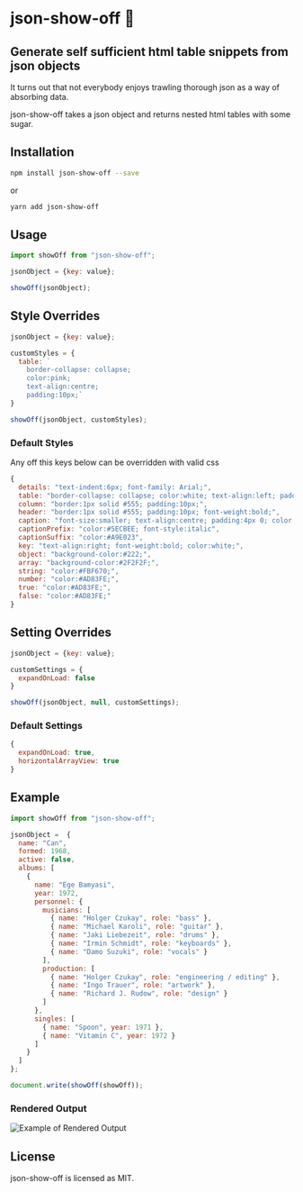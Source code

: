 # json-show-off 🕺


## Generate self sufficient html table snippets from json objects

It turns out that not everybody enjoys trawling thorough json as a way of absorbing data.

json-show-off takes a json object and returns nested html tables with some sugar. 

## Installation
```sh
npm install json-show-off --save
```
or
```sh
yarn add json-show-off
```

## Usage

```js
import showOff from "json-show-off";

jsonObject = {key: value};

showOff(jsonObject);
```

## Style Overrides

```js
jsonObject = {key: value};

customStyles = {
  table: `
    border-collapse: collapse; 
    color:pink;
    text-align:centre; 
    padding:10px;`
}

showOff(jsonObject, customStyles);
```

### Default Styles
Any off this keys below can be overridden with valid css 
```js
{
  details: "text-indent:6px; font-family: Arial;",
  table: "border-collapse: collapse; color:white; text-align:left; padding:6px;",
  column: "border:1px solid #555; padding:10px;",
  header: "border:1px solid #555; padding:10px; font-weight:bold;",
  caption: "font-size:smaller; text-align:centre; padding:4px 0; color:white",
  captionPrefix: "color:#5ECBEE; font-style:italic",
  captionSuffix: "color:#A9E023",
  key: "text-align:right; font-weight:bold; color:white;",
  object: "background-color:#222;",
  array: "background-color:#2F2F2F;",
  string: "color:#FBF670;",
  number: "color:#AD83FE;",
  true: "color:#AD83FE;",
  false: "color:#AD83FE;"
}
```

## Setting Overrides

```js
jsonObject = {key: value};

customSettings = {
  expandOnLoad: false
}

showOff(jsonObject, null, customSettings);
```

### Default Settings
```js
{
  expandOnLoad: true,
  horizontalArrayView: true
}
```
## Example

```js
import showOff from "json-show-off";

jsonObject =  {
  name: "Can",
  formed: 1968,
  active: false,
  albums: [
    {
      name: "Ege Bamyasi",
      year: 1972,
      personnel: {
        musicians: [
          { name: "Holger Czukay", role: "bass" },
          { name: "Michael Karoli", role: "guitar" },
          { name: "Jaki Liebezeit", role: "drums" },
          { name: "Irmin Schmidt", role: "keyboards" },
          { name: "Damo Suzuki", role: "vocals" }
        ],
        production: [
          { name: "Holger Czukay", role: "engineering / editing" },
          { name: "Ingo Trauer", role: "artwork" },
          { name: "Richard J. Rudow", role: "design" }
        ]
      },
      singles: [
        { name: "Spoon", year: 1971 },
        { name: "Vitamin C", year: 1972 }
      ]
    }
  ]
};

document.write(showOff(showOff));
```

### Rendered Output

![Example of Rendered Output](../assets/renderedOutputExample.png?raw=true)

## License

json-show-off is licensed as MIT.